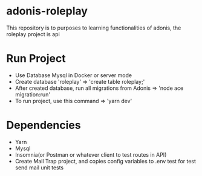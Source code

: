 # adonis-roleplay

This repository is to purposes to learning functionalities of adonis, the roleplay project is api

# Run Project

-   Use Database Mysql in Docker or server mode
-   Create database 'roleplay' => 'create table roleplay;'
-   After created database, run all migrations from Adonis => 'node ace migration:run'
-   To run project, use this command => 'yarn dev'

# Dependencies

-   Yarn
-   Mysql
-   Insomnia(or Postman or whatever client to test routes in API)
-   Create Mail Trap project, and copies config variables to .env test for test send mail unit tests
